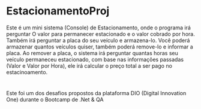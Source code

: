 # EstacionamentoProj


Este é um mini sistema (Console) de Estacionamento, onde o programa irá perguntar O valor para permanecer estacionado e o valor cobrado por hora. Também irá perguntar a placa do seu veículo e armazena-lo.
Você poderá armazenar quantos veículos quiser, também poderá remove-lo e informar a placa. Ao remover a placa, o sistema irá perguntar
quantas horas seu veículo permaneceu estacionado, com base nas informações passadas (Valor e Valor por Hora), ele irá calcular o preço total a ser pago no estacinoamento.

#

Este foi um dos desafios propostos da plataforma DIO (Digital Innovation One) durante o Bootcamp de .Net & QA
